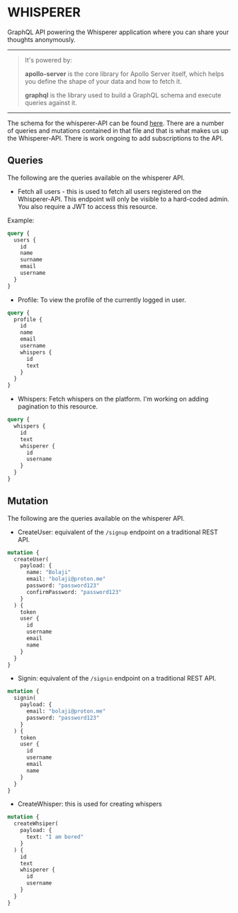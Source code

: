 # WHISPERER

GraphQL API powering the Whisperer application where you can share your thoughts anonymously.

-----------------------------------

> It's powered by:
>
>**apollo-server** is the core library for Apollo Server itself, which helps you define the shape of your data and how to fetch it.
>
> **graphql** is the library used to build a GraphQL schema and execute queries against it.

-----------------------------------

The schema for the whisperer-API can be found [here](https://github.com/BolajiOlajide/whisperer-api/blob/master/schema/index.js). There are a number of queries and mutations contained in that file and that is what makes us up the Whisperer-API. There is work ongoing to add subscriptions to the API.

## Queries

The following are the queries available on the whisperer API.

* Fetch all users - this is used to fetch all users registered on the Whisperer-API.
This endpoint will only be visible to a hard-coded admin. You also require a JWT to access this resource.

Example:

```graphql
query {
  users {
    id
    name
    surname
    email
    username
  }
}
```

* Profile: To view the profile of the currently logged in user.

```graphql
query {
  profile {
    id
    name
    email
    username
    whispers {
      id
      text
    }
  }
}
```

* Whispers: Fetch whispers on the platform. I'm working on adding pagination to this resource.

```graphql
query {
  whispers {
    id
    text
    whisperer {
      id
      username
    }
  }
}
```

## Mutation

The following are the queries available on the whisperer API.

* CreateUser: equivalent of the `/signup` endpoint on a traditional REST API.

```graphql
mutation {
  createUser(
    payload: {
      name: "Bolaji"
      email: "bolaji@proton.me"
      password: "password123"
      confirmPassword: "password123"
    }
  ) {
    token
    user {
      id
      username
      email
      name
    }
  }
}
```

* Signin: equivalent of the `/signin` endpoint on a traditional REST API.

```graphql
mutation {
  signin(
    payload: {
      email: "bolaji@proton.me"
      password: "password123"
    }
  ) {
    token
    user {
      id
      username
      email
      name
    }
  }
}
```

* CreateWhisper: this is used for creating whispers

```graphql
mutation {
  createWhsiper(
    payload: {
      text: "I am bored"
    }
  ) {
    id
    text
    whisperer {
      id
      username
    }
  }
}
```
